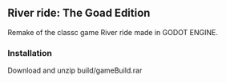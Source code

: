 ## River ride: The Goad Edition

Remake of the classc game River ride made in GODOT ENGINE.

### Installation

Download and unzip build/gameBuild.rar



